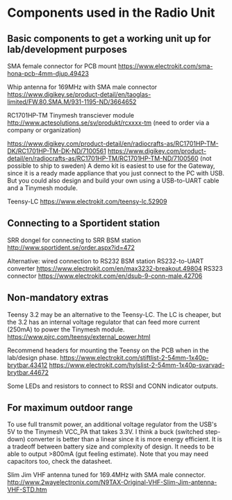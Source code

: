 # Components used in the Radio Unit


## Basic components to get a working unit up for lab/development purposes

SMA female connector for PCB mount
https://www.electrokit.com/sma-hona-pcb-4mm-djup.49423

Whip antenna for 169MHz with SMA male connector 
https://www.digikey.se/product-detail/en/taoglas-limited/FW.80.SMA.M/931-1195-ND/3664652

RC1701HP-TM	Tinymesh transciever module
http://www.actesolutions.se/sv/produkt/rcxxxx-tm (need to order via a company or organization)

https://www.digikey.com/product-detail/en/radiocrafts-as/RC1701HP-TM-DK/RC1701HP-TM-DK-ND/7100561 
https://www.digikey.com/product-detail/en/radiocrafts-as/RC1701HP-TM/RC1701HP-TM-ND/7100560 
(not possible to ship to sweden)
A demo kit is easiest to use for the Gateway, since it is a ready made appliance that you just connect to the PC with USB. 
But you could also design and build your own using a USB-to-UART cable and a Tinymesh module. 

Teensy-LC 
https://www.electrokit.com/teensy-lc.52909

## Connecting to a Sportident station

SRR dongel for connecting to SRR BSM station
http://www.sportident.se/order.aspx?id=472

Alternative: wired connection to RS232 BSM station
RS232-to-UART converter
https://www.electrokit.com/en/max3232-breakout.49804
RS323 connector
https://www.electrokit.com/en/dsub-9-conn-male.42706


## Non-mandatory extras
Teensy 3.2 may be an alternative to the Teensy-LC. The LC is cheaper, but the 3.2 has an internal voltage regulator that can feed more current (250mA) to power the Tinymesh module.
https://www.pjrc.com/teensy/external_power.html

Recommend headers for mounting the Teensy on the PCB when in the lab/design phase.
https://www.electrokit.com/stiftlist-2-54mm-1x40p-brytbar.43412
https://www.electrokit.com/hylslist-2-54mm-1x40p-svarvad-brytbar.44672

Some LEDs and resistors to connect to RSSI and CONN indicator outputs.

## For maximum outdoor range
To use full transmit power, an additional voltage regulator from the USB's 5V to the Tinymesh VCC_PA that takes 3.3V. I think a buck (switched step-down) converter is better than a linear since it is more energy efficient. It is a tradeoff between battery size and complexity of design. It needs to be able to output >800mA (gut feeling estimate). Note that you may need capacitors too, check the datasheet.

Slim Jim VHF antenna tuned for 169.4MHz with SMA male connector.
http://www.2wayelectronix.com/N9TAX-Original-VHF-Slim-Jim-antenna-VHF-STD.htm
